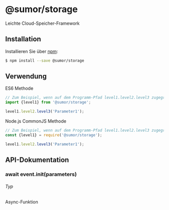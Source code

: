 # @sumor/storage
Leichte Cloud-Speicher-Framework

## Installation

Installieren Sie über [npm](https://www.npmjs.com/):
```sh
$ npm install --save @sumor/storage
```

## Verwendung

ES6 Methode
```js
// Zum Beispiel, wenn auf dem Programm-Pfad level1.level2.level3 zugegriffen werden soll
import {level1} from '@sumor/storage';

level1.level2.level3('Parameter1');
```
Node.js CommonJS Methode
```js
// Zum Beispiel, wenn auf dem Programm-Pfad level1.level2.level3 zugegriffen werden soll
const {level1} = require('@sumor/storage');

level1.level2.level3('Parameter1');
```

## API-Dokumentation

### await event.init(parameters)
###### Typ
Async-Funktion